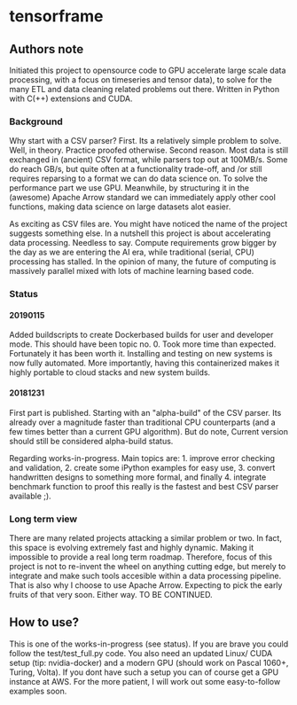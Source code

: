 # tensorframe

## Authors note
Initiated this project to opensource code to GPU accelerate large scale data processing, with a focus on timeseries and tensor data), to solve for the many ETL and data cleaning related problems out there. Written in Python with C(++) extensions and CUDA. 

### Background
Why start with a CSV parser? First. Its a relatively simple problem to solve. Well, in theory. Practice proofed otherwise. Second reason. Most data is still exchanged in (ancient) CSV format, while parsers top out at 100MB/s. Some do reach GB/s, but quite often at a functionality trade-off, and /or still requires reparsing to a format we can do data science on. To solve the performance part we use GPU. Meanwhile, by structuring it in the (awesome) Apache Arrow standard we can immediately apply other cool functions, making data science on large datasets alot easier.

As exciting as CSV files are. You might have noticed the name of the project suggests something else. In a nutshell this project is about accelerating data processing. Needless to say. Compute requirements grow bigger by the day as we are entering the AI era, while traditional (serial, CPU) processing has stalled. In the opinion of many, the future of computing is massively parallel mixed with lots of machine learning based code.

### Status

#### 20190115
Added buildscripts to create Dockerbased builds for user and developer mode. This should have been topic no. 0. Took more time than expected. Fortunately it has been worth it. Installing and testing on new systems is now fully automated. More importantly, having this containerized makes it highly portable to cloud stacks and new system builds.

#### 20181231
First part is published. Starting with an "alpha-build" of the CSV parser. Its already over a magnitude faster than traditional CPU counterparts (and a few times better than a current GPU algorithm). But do note, Current version should still be considered alpha-build status. 

Regarding works-in-progress. Main topics are: 1. improve error checking and validation, 2. create some iPython examples for easy use, 3. convert handwritten designs to something more formal, and finally 4. integrate benchmark function to proof this really is the fastest and best CSV parser available ;).

### Long term view
There are many related projects attacking a similar problem or two. In fact, this space is evolving extremely fast and highly dynamic. Making it impossible to provide a real long term roadmap. Therefore, focus of this project is not to re-invent the wheel on anything cutting edge, but merely to integrate and make such tools accesible within a data processing pipeline. That is also why I choose to use Apache Arrow. Expecting to pick the early fruits of that very soon. Either way. TO BE CONTINUED.

## How to use?
This is one of the works-in-progress (see status). If you are brave you could follow the test/test_full.py code. You also need an updated Linux/ CUDA setup (tip: nvidia-docker) and a modern GPU (should work on Pascal 1060+, Turing, Volta). If you dont have such a setup you can of course get a GPU instance at AWS. For the more patient, I will work out some easy-to-follow examples soon.
